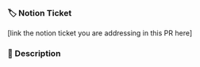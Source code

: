 ### 🏷️ Notion Ticket

[link the notion ticket you are addressing in this PR here]

### 📝 Description
